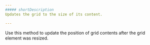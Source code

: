 ```yaml
---
##### shortDescription
Updates the grid to the size of its content.

---
```

Use this method to update the position of grid contents after the grid element was resized.
